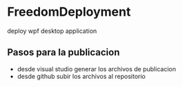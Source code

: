 # FreedomDeployment
deploy wpf desktop application

## Pasos para la publicacion
* desde visual studio generar los archivos de publicacion
* desde github subir los archivos al repositorio
